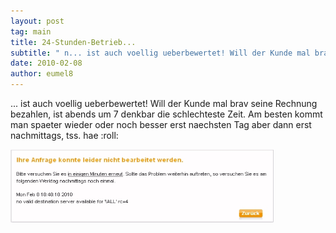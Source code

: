 ```yaml
---
layout: post
tag: main
title: 24-Stunden-Betrieb...
subtitle: " n... ist auch voellig ueberbewertet! Will der Kunde mal brav seine Rechnung bezahlen, ist abends um 7 denkbar die schlechteste Zeit. Am besten kommt man spaeter wieder oder noch besser erst naechsten Tag aber dann erst nachmittags, tss. hae nn n n "
date: 2010-02-08
author: eumel8
---
```


<p>... ist auch voellig ueberbewertet! Will der Kunde mal brav seine Rechnung bezahlen, ist abends um 7 denkbar die schlechteste Zeit. Am besten kommt man spaeter wieder oder noch besser erst naechsten Tag aber dann erst nachmittags, tss. hae :roll:</p>
<img src="/images/WEBBILL_.jpg" alt="" width="421" height="117" /></a>
